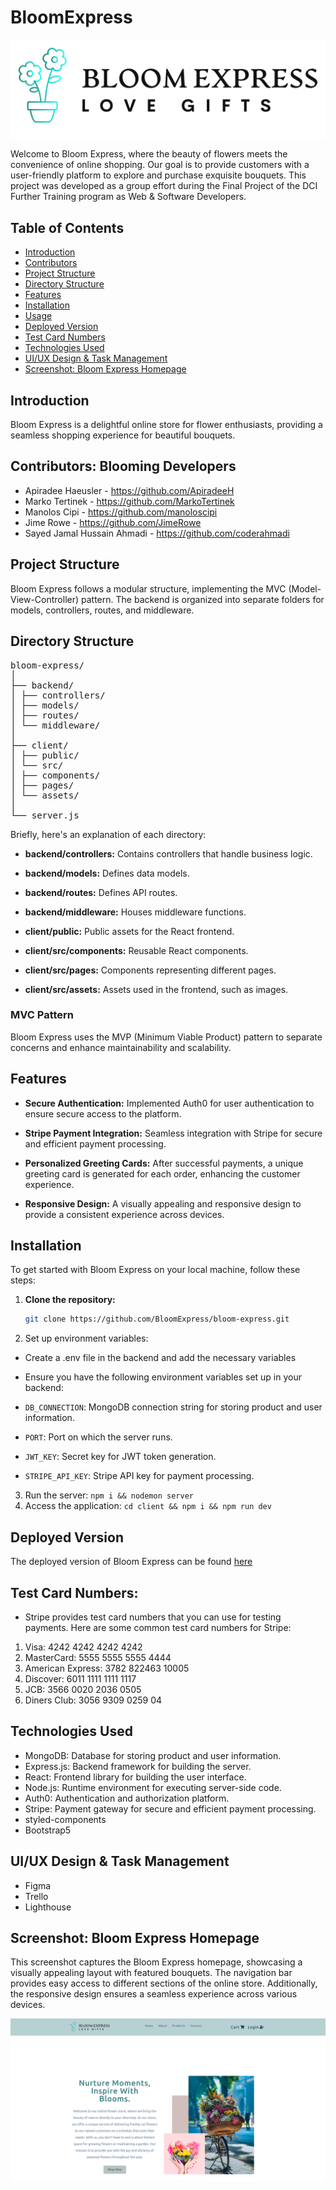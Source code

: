 # BloomExpress

![logo](./client/src/assets/logo.png)

Welcome to Bloom Express, where the beauty of flowers meets the convenience of online shopping. Our goal is to provide customers with a user-friendly platform to explore and purchase exquisite bouquets. This project was developed as a group effort during the Final Project of the DCI Further Training program as Web & Software Developers.

## Table of Contents

- [Introduction](#introduction)
- [Contributors](#contributors)
- [Project Structure](#project-structure)
- [Directory Structure](#directory-structure)
- [Features](#features)
- [Installation](#installation)
- [Usage](#usage)
- [Deployed Version](#deployed-version)
- [Test Card Numbers](#test-card-numbers)
- [Technologies Used](#technologies-used)
- [UI/UX Design & Task Management](#uiux-design--task-management)
- [Screenshot: Bloom Express Homepage](#screenshot-bloom-express-homepage)

## Introduction

Bloom Express is a delightful online store for flower enthusiasts, providing a seamless shopping experience for beautiful bouquets.

## Contributors: Blooming Developers

- Apiradee Haeusler - https://github.com/ApiradeeH
- Marko Tertinek - https://github.com/MarkoTertinek
- Manolos Cipi - https://github.com/manoloscipi
- Jime Rowe - https://github.com/JimeRowe
- Sayed Jamal Hussain Ahmadi - https://github.com/coderahmadi

## Project Structure

Bloom Express follows a modular structure, implementing the MVC (Model-View-Controller) pattern. The backend is organized into separate folders for models, controllers, routes, and middleware.

## Directory Structure

<pre>
bloom-express/
│
├── backend/
│ ├── controllers/
│ ├── models/
│ ├── routes/
│ └── middleware/
│
├── client/
│ ├── public/
│ └── src/
│ ├── components/
│ ├── pages/
│ └── assets/
│
└── server.js
</pre>

Briefly, here's an explanation of each directory:

- **backend/controllers:** Contains controllers that handle business logic.
- **backend/models:** Defines data models.
- **backend/routes:** Defines API routes.
- **backend/middleware:** Houses middleware functions.

- **client/public:** Public assets for the React frontend.
- **client/src/components:** Reusable React components.
- **client/src/pages:** Components representing different pages.
- **client/src/assets:** Assets used in the frontend, such as images.

### MVC Pattern

Bloom Express uses the MVP (Minimum Viable Product) pattern to separate concerns and enhance maintainability and scalability.

## Features

- **Secure Authentication:** Implemented Auth0 for user authentication to ensure secure access to the platform.

- **Stripe Payment Integration:** Seamless integration with Stripe for secure and efficient payment processing.

- **Personalized Greeting Cards:** After successful payments, a unique greeting card is generated for each order, enhancing the customer experience.

- **Responsive Design:** A visually appealing and responsive design to provide a consistent experience across devices.

## Installation

To get started with Bloom Express on your local machine, follow these steps:

1. **Clone the repository:**

   ```bash
   git clone https://github.com/BloomExpress/bloom-express.git
   ```

2. Set up environment variables:

- Create a .env file in the backend and add the necessary variables

- Ensure you have the following environment variables set up in your backend:

- `DB_CONNECTION`: MongoDB connection string for storing product and user information.
- `PORT`: Port on which the server runs.
- `JWT_KEY`: Secret key for JWT token generation.
- `STRIPE_API_KEY`: Stripe API key for payment processing.

3. Run the server: `npm i && nodemon server`
4. Access the application: `cd client && npm i && npm run dev`

## Deployed Version

The deployed version of Bloom Express can be found [here](https://bloom-express.onrender.com)

## Test Card Numbers:

- Stripe provides test card numbers that you can use for testing payments. Here are some common test card numbers for Stripe:

1. Visa: 4242 4242 4242 4242
2. MasterCard: 5555 5555 5555 4444
3. American Express: 3782 822463 10005
4. Discover: 6011 1111 1111 1117
5. JCB: 3566 0020 2036 0505
6. Diners Club: 3056 9309 0259 04

## Technologies Used

- MongoDB: Database for storing product and user information.
- Express.js: Backend framework for building the server.
- React: Frontend library for building the user interface.
- Node.js: Runtime environment for executing server-side code.
- Auth0: Authentication and authorization platform.
- Stripe: Payment gateway for secure and efficient payment processing.
- styled-components
- Bootstrap5

## UI/UX Design & Task Management

- Figma
- Trello
- Lighthouse

## Screenshot: Bloom Express Homepage

This screenshot captures the Bloom Express homepage, showcasing a visually appealing layout with featured bouquets. The navigation bar provides easy access to different sections of the online store. Additionally, the responsive design ensures a seamless experience across various devices.

![Bloom Express Homepage](./client/src/assets/screenshot.png)
